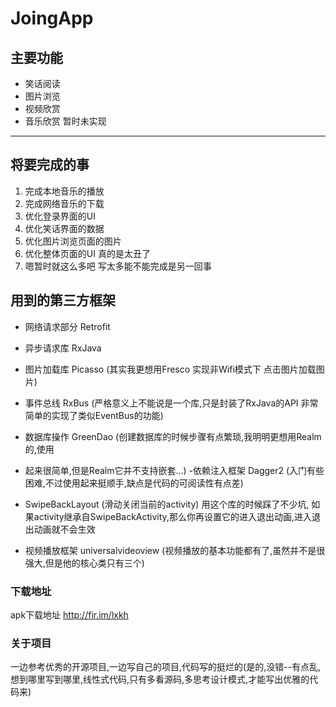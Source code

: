 # JoingApp
## 主要功能
- 笑话阅读
- 图片浏览
- 视频欣赏
- 音乐欣赏  暂时未实现

---
## 将要完成的事
1. 完成本地音乐的播放
1. 完成网络音乐的下载
2. 优化登录界面的UI
3. 优化笑话界面的数据
4. 优化图片浏览页面的图片
5. 优化整体页面的UI  真的是太丑了
6. 嗯暂时就这么多吧  写太多能不能完成是另一回事

## 用到的第三方框架
- 网络请求部分   Retrofit

- 异步请求库     RxJava  

- 图片加载库     Picasso  (其实我更想用Fresco  实现非Wifi模式下 点击图片加载图片)
 
- 事件总线        RxBus (严格意义上不能说是一个库,只是封装了RxJava的API 非常简单的实现了类似EventBus的功能)
 
- 数据库操作     GreenDao   (创建数据库的时候步骤有点繁琐,我明明更想用Realm的,使用 
- 起来很简单,但是Realm它并不支持嵌套...) 
-依赖注入框架     Dagger2 (入门有些困难,不过使用起来挺顺手,缺点是代码的可阅读性有点差)

- SwipeBackLayout (滑动关闭当前的activity) 用这个库的时候踩了不少坑,  如果activity继承自SwipeBackActivity,那么你再设置它的进入退出动画,进入退出动画就不会生效

- 视频播放框架    universalvideoview  (视频播放的基本功能都有了,虽然并不是很强大,但是他的核心类只有三个) 

### 下载地址
apk下载地址  http://fir.im/lxkh
###  关于项目
一边参考优秀的开源项目,一边写自己的项目,代码写的挺烂的(是的,没错--有点乱,想到哪里写到哪里,线性式代码,只有多看源码,多思考设计模式,才能写出优雅的代码来)
